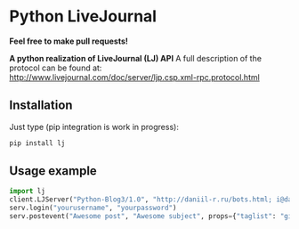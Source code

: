 # Python LiveJournal #
**Feel free to make pull requests!**

**A python realization of LiveJournal (LJ) API**
A full description of the protocol can be found at: 
http://www.livejournal.com/doc/server/ljp.csp.xml-rpc.protocol.html

## Installation ##
Just type (pip integration is work in progress):
```bash
pip install lj
```
## Usage example ##

```python
import lj
client.LJServer("Python-Blog3/1.0", "http://daniil-r.ru/bots.html; i@daniil-r.ru")
serv.login("yourusername", "yourpassword")
serv.postevent("Awesome post", "Awesome subject", props={"taglist": "githgub,livejournal"})
```

